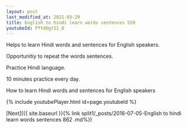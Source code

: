 ```yaml
---
layout: post
last_modified_at: 2021-03-29
title: English to hindi learn words sentences 559 
youtubeId: PfYdOgtS1_0
---
```

 
 
Helps to learn Hindi words and sentences for English speakers.

Opportunitiy to repeat the words sentences. 

Practice Hindi language. 
 
10 minutes practice every day. 
 
How to learn Hindi words and sentences for English speakers 
 
{% include youtubePlayer.html id=page.youtubeId %}
 
 
[Next]({{ site.baseurl }}{% link  split1/_posts/2016-07-05-English to hindi learn words sentences 862 .md%})
 
